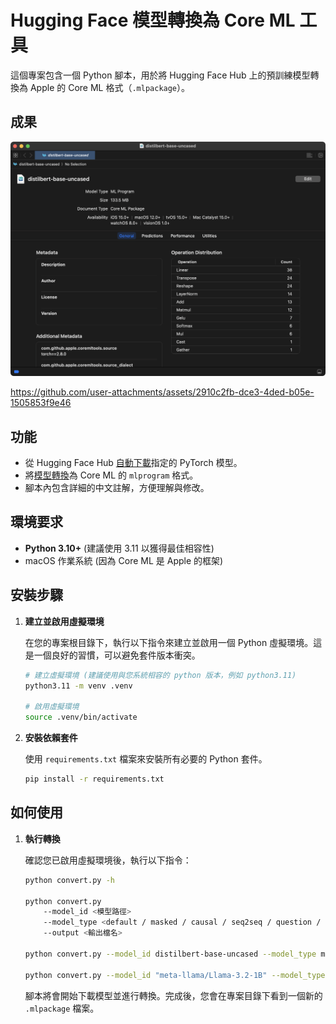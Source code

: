 # Hugging Face 模型轉換為 Core ML 工具

這個專案包含一個 Python 腳本，用於將 Hugging Face Hub 上的預訓練模型轉換為 Apple 的 Core ML 格式（`.mlpackage`）。

## 成果
![](ml.png)

https://github.com/user-attachments/assets/2910c2fb-dce3-4ded-b05e-1505853f9e46

## 功能

- 從 Hugging Face Hub [自動下載](https://huggingface.co/)指定的 PyTorch 模型。
- 將[模型轉換](https://blog.csdn.net/weixin_42426841/article/details/142236561)為 Core ML 的 `mlprogram` 格式。
- 腳本內包含詳細的中文註解，方便理解與修改。

## 環境要求

- **Python 3.10+** (建議使用 3.11 以獲得最佳相容性)
- macOS 作業系統 (因為 Core ML 是 Apple 的框架)

## 安裝步驟

1.  **建立並啟用虛擬環境**

    在您的專案根目錄下，執行以下指令來建立並啟用一個 Python 虛擬環境。這是一個良好的習慣，可以避免套件版本衝突。

    ```bash
    # 建立虛擬環境 (建議使用與您系統相容的 python 版本，例如 python3.11)
    python3.11 -m venv .venv

    # 啟用虛擬環境
    source .venv/bin/activate
    ```

2.  **安裝依賴套件**

    使用 `requirements.txt` 檔案來安裝所有必要的 Python 套件。

    ```bash
    pip install -r requirements.txt
    ```

## 如何使用

1.  **執行轉換**

    確認您已啟用虛擬環境後，執行以下指令：

    ```bash
    python convert.py -h
    
    python convert.py 
        --model_id <模型路徑> 
        --model_type <default / masked / causal / seq2seq / question / token / sequence> 
        --output <輸出檔名>
    
    python convert.py --model_id distilbert-base-uncased --model_type masked
    
    python convert.py --model_id "meta-llama/Llama-3.2-1B" --model_type causal
    ```

    腳本將會開始下載模型並進行轉換。完成後，您會在專案目錄下看到一個新的 `.mlpackage` 檔案。
